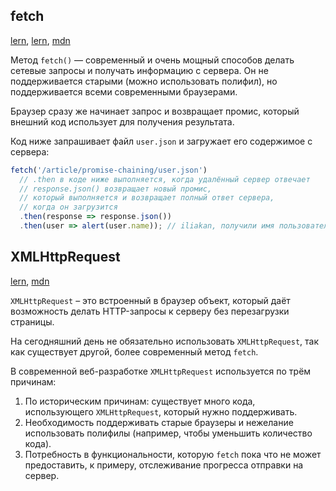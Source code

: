 

## fetch

[lern](https://learn.javascript.ru/promise-chaining#bolee-slozhnyy-primer-fetch), [lern](https://learn.javascript.ru/fetch), [mdn](https://developer.mozilla.org/ru/docs/Web/API/Fetch_API)

Метод `fetch()` — современный и очень мощный способов делать сетевые запросы и получать информацию с сервера. Он не поддерживается старыми (можно использовать полифил), но поддерживается всеми современными браузерами.

Браузер сразу же начинает запрос и возвращает промис, который внешний код использует для получения результата.

Код ниже запрашивает файл `user.json` и загружает его содержимое с сервера:

```javascript
fetch('/article/promise-chaining/user.json')
  // .then в коде ниже выполняется, когда удалённый сервер отвечает
  // response.json() возвращает новый промис,
  // который выполняется и возвращает полный ответ сервера,
  // когда он загрузится
  .then(response => response.json())
  .then(user => alert(user.name)); // iliakan, получили имя пользователя
```



## XMLHttpRequest

[lern](https://learn.javascript.ru/xmlhttprequest), [mdn](https://developer.mozilla.org/ru/docs/Web/API/XMLHttpRequest)

`XMLHttpRequest` – это встроенный в браузер объект, который даёт возможность делать HTTP-запросы к серверу без перезагрузки страницы.

На сегодняшний день не обязательно использовать `XMLHttpRequest`, так как существует другой, более современный метод `fetch`.

В современной веб-разработке `XMLHttpRequest` используется по трём причинам:

1. По историческим причинам: существует много кода, использующего `XMLHttpRequest`, который нужно поддерживать.
2. Необходимость поддерживать старые браузеры и нежелание использовать полифилы (например, чтобы уменьшить количество кода).
3. Потребность в функциональности, которую `fetch` пока что не может предоставить, к примеру, отслеживание прогресса отправки на сервер.
